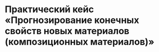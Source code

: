 # Практический кейс «Прогнозирование конечных свойств новых материалов (композиционных материалов)»
